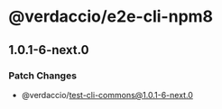 # @verdaccio/e2e-cli-npm8

## 1.0.1-6-next.0
### Patch Changes

  - @verdaccio/test-cli-commons@1.0.1-6-next.0
